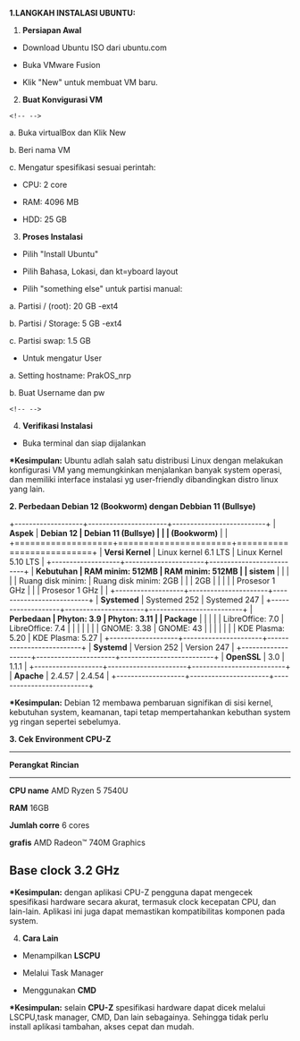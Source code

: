 **1.LANGKAH INSTALASI UBUNTU:**

1.  **Persiapan Awal**

-   Download Ubuntu ISO dari ubuntu.com

-   Buka VMware Fusion

-   Klik "New" untuk membuat VM baru.

2.  **Buat Konvigurasi VM**

```{=html}
<!-- -->
```
a.  Buka virtualBox dan Klik New

b.  Beri nama VM

c.  Mengatur spesifikasi sesuai perintah:

-   CPU: 2 core

-   RAM: 4096 MB

-   HDD: 25 GB

3.  **Proses Instalasi**

-   Pilih "Install Ubuntu"

-   Pilih Bahasa, Lokasi, dan kt=yboard layout

-   Pilih "something else" untuk partisi manual:

a.  Partisi / (root): 20 GB -ext4

b.  Partisi / Storage: 5 GB -ext4

c.  Partisi swap: 1.5 GB

-   Untuk mengatur User

a.  Setting hostname: PrakOS_nrp

b.  Buat Username dan pw

```{=html}
<!-- -->
```
4.  **Verifikasi Instalasi**

-   Buka terminal dan siap dijalankan

**\*Kesimpulan:** Ubuntu adlah salah satu distribusi Linux dengan
melakukan konfigurasi VM yang memungkinkan menjalankan banyak system
operasi, dan memiliki interface instalasi yg user-friendly dibandingkan
distro linux yang lain.

**2. Perbedaan Debian 12 (Bookworm) dengan Debbian 11 (Bullsye)**

+-------------------+----------------------+--------------------------+
| **Aspek**         | **Debian 12          | **Debian 11 (Bullsye)**  |
|                   | (Bookworm)**         |                          |
+===================+======================+==========================+
| **Versi Kernel**  | Linux kernel 6.1 LTS | Linux Kernel 5.10 LTS    |
+-------------------+----------------------+--------------------------+
| **Kebutuhan       | RAM minim: 512MB     | RAM minim: 512MB         |
| sistem**          |                      |                          |
|                   | Ruang disk minim:    | Ruang disk minim: 2GB    |
|                   | 2GB                  |                          |
|                   |                      | Prosesor 1 GHz           |
|                   | Prosesor 1 GHz       |                          |
+-------------------+----------------------+--------------------------+
| **Systemed**      | Systemed 252         | Systemed 247             |
+-------------------+----------------------+--------------------------+
| **Perbedaan       | Phyton: 3.9          | Phyton: 3.11             |
| Package**         |                      |                          |
|                   | LibreOffice: 7.0     | LibreOffice: 7.4         |
|                   |                      |                          |
|                   | GNOME: 3.38          | GNOME: 43                |
|                   |                      |                          |
|                   | KDE Plasma: 5.20     | KDE Plasma: 5.27         |
+-------------------+----------------------+--------------------------+
| **Systemd**       | Version 252          | Version 247              |
+-------------------+----------------------+--------------------------+
| **OpenSSL**       | 3.0                  | 1.1.1                    |
+-------------------+----------------------+--------------------------+
| **Apache**        | 2.4.57               | 2.4.54                   |
+-------------------+----------------------+--------------------------+

**\*Kesimpulan:** Debian 12 membawa pembaruan signifikan di sisi kernel,
kebutuhan system, keamanan, tapi tetap mempertahankan kebuthan system yg
ringan sepertei sebelumya.

**3. Cek Environment CPU-Z**

  -----------------------------------------------------------------------
  **Perangkat**                     **Rincian**
  --------------------------------- -------------------------------------
  **CPU name**                      AMD Ryzen 5 7540U

  **RAM**                           16GB

  **Jumlah corre**                  6 cores

  **grafis**                        AMD Radeon™ 740M Graphics

  **Base clock**                    3.2 GHz
  -----------------------------------------------------------------------

**\*Kesimpulan:** dengan aplikasi CPU-Z pengguna dapat mengecek
spesifikasi hardware secara akurat, termasuk clock kecepatan CPU, dan
lain-lain. Aplikasi ini juga dapat memastikan kompatibilitas komponen
pada system.

4.  **Cara Lain**

-   Menampilkan **LSCPU**

-   Melalui Task Manager

-   Menggunakan **CMD**

**\*Kesimpulan:** selain **CPU-Z** spesifikasi hardware dapat dicek
melalui LSCPU,task manager, CMD, Dan lain sebagainya. Sehingga tidak
perlu install aplikasi tambahan, akses cepat dan mudah.
